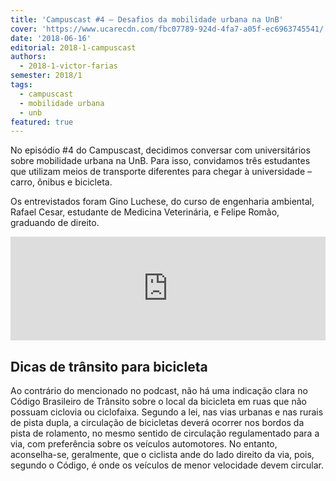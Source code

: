 ```yaml
---
title: 'Campuscast #4 – Desafios da mobilidade urbana na UnB'
cover: 'https://www.ucarecdn.com/fbc07789-924d-4fa7-a05f-ec6963745541/'
date: '2018-06-16'
editorial: 2018-1-campuscast
authors:
  - 2018-1-victor-farias
semester: 2018/1
tags:
  - campuscast
  - mobilidade urbana
  - unb
featured: true
---
```

No episódio #4 do Campuscast, decidimos conversar com universitários sobre mobilidade urbana na UnB. Para isso, convidamos três estudantes que utilizam meios de transporte diferentes para chegar à universidade – carro, ônibus e bicicleta.

Os entrevistados foram Gino Luchese, do curso de engenharia ambiental, Rafael Cesar, estudante de Medicina Veterinária, e Felipe Romão, graduando de direito.

<iframe width="100%" height="166" scrolling="no" frameborder="no" src="https://w.soundcloud.com/player/?url=https%3A//api.soundcloud.com/tracks/458578914&amp;color=d23125"></iframe>

## Dicas de trânsito para bicicleta

Ao contrário do mencionado no podcast, não há uma indicação clara no Código Brasileiro de Trânsito sobre o local da bicicleta em ruas que não possuam ciclovia ou ciclofaixa. Segundo a lei, nas vias urbanas e nas rurais de pista dupla, a circulação de bicicletas deverá ocorrer nos bordos da pista de rolamento, no mesmo sentido de circulação regulamentado para a via, com preferência sobre os veículos automotores. No entanto, aconselha-se, geralmente, que o ciclista ande do lado direito da via, pois, segundo o Código, é onde os veículos de menor velocidade devem circular.
